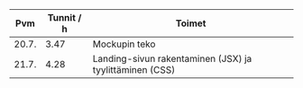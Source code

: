 Pvm | Tunnit / h | Toimet
--- | ---------- | ------
20.7. | 3.47 | Mockupin teko
21.7. | 4.28 | Landing-sivun rakentaminen (JSX) ja tyylittäminen (CSS)